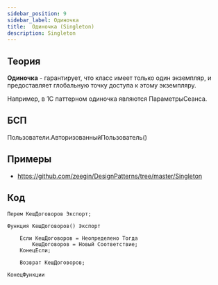 ```yaml
---
sidebar_position: 9
sidebar_label: Одиночка
title:  Одиночка (Singleton)
description: Singleton
---
```

## Теория
**Одиночка** - гарантирует, что класс имеет только один экземпляр, и предоставляет глобальную точку доступа к этому экземпляру.

Например, в 1С паттерном одиночка являются ПараметрыСеанса.

## БСП
Пользователи.АвторизованныйПользователь()

## Примеры
- https://github.com/zeegin/DesignPatterns/tree/master/Singleton

## Код
```
Перем КешДоговоров Экспорт;

Функция КешДоговоров() Экспорт

    Если КешДоговоров = Неопределено Тогда
        КешДоговоров = Новый Соответствие;
    КонецЕсли;

    Возврат КешДоговоров;

КонецФункции
```

